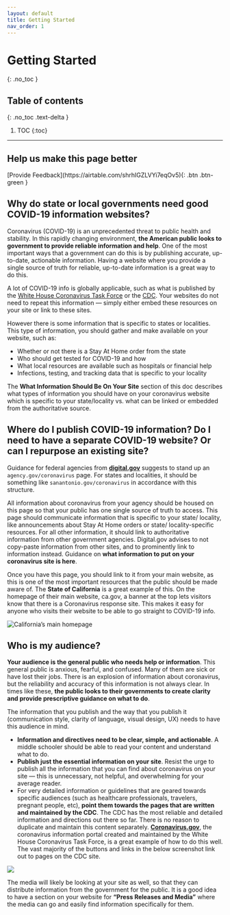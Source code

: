 ```yaml
---
layout: default
title: Getting Started
nav_order: 1
---
```


# Getting Started
{: .no_toc }

## Table of contents
{: .no_toc .text-delta }

1. TOC
{:toc}

---

## Help us make this page better
<span class="fs-5">
[Provide Feedback](https://airtable.com/shrhIGZLVYi7eqOv5){: .btn .btn-green }
</span>


## Why do state or local governments need good COVID-19 information websites?

Coronavirus (COVID-19) is an unprecedented threat to public health and stability. In this rapidly changing environment, **the American public looks to government to provide reliable information and help**. One of the most important ways that a government can do this is by publishing accurate, up-to-date, actionable information. Having a website where you provide a single source of truth for reliable, up-to-date information is a great way to do this.

A lot of COVID-19 info is globally applicable, such as what is published by the [White House Coronavirus Task Force](https://www.coronavirus.gov/) or the [CDC](https://www.cdc.gov/coronavirus/2019-ncov/index.html). Your websites do not need to repeat this information — simply either embed these resources on your site or link to these sites.

However there is some information that is specific to states or localities. This type of information, you should gather and make available on your website, such as:

- Whether or not there is a Stay At Home order from the state
- Who should get tested for COVID-19 and how
- What local resources are available such as hospitals or financial help
- Infections, testing, and tracking data that is specific to your locality

The **What Information Should Be On Your Site** section of this doc describes what types of information you should have on your coronavirus website which is specific to your state/locality vs. what can be linked or embedded from the authoritative source.


## Where do I publish COVID-19 information? Do I need to have a separate COVID-19 website? Or can I repurpose an existing site?

Guidance for federal agencies from **[digital.gov](https://digital.gov/resources/coronavirus-covid19-guidance-for-us-government/)** suggests to stand up an `agency.gov/coronavirus` page. For states and localities, it should be something like `sanantonio.gov/coronavirus` in accordance with this structure.

All information about coronavirus from your agency should be housed on this page so that your public has one single source of truth to access. This page should communicate information that is specific to your state/ locality, like announcements about Stay At Home orders or state/ locality-specific resources. For all other information, it should link to authoritative information from other government agencies. Digital.gov advises to not copy-paste information from other sites, and to prominently link to information instead. Guidance on **what information to put on your coronavirus site is here**.

Once you have this page, you should link to it from your main website, as this is one of the most important resources that the public should be made aware of. The **State of California** is a great example of this. On the homepage of their main website, ca.gov, a banner at the top lets visitors know that there is a Coronavirus response site. This makes it easy for anyone who visits their website to be able to go straight to COVID-19 info.

![California’s main homepage](https://paper-attachments.dropbox.com/s_AFB08FCF419066C006E599F7596BE2FAB19D791C3F7DE75880CBBC14F3D92746_1586309208330_Screen+Shot+2020-04-07+at+6.25.33+PM.png)



## Who is my audience?

**Your audience is the general public who needs help or information**. This general public is anxious, fearful, and confused. Many of them are sick or have lost their jobs. There is an explosion of information about coronavirus, but the reliability and accuracy of this information is not always clear. In times like these, **the public looks to their governments to create clarity and provide prescriptive guidance on what to do**.

The information that you publish and the way that you publish it (communication style, clarity of language, visual design, UX) needs to have this audience in mind.

- **Information and directives need to be clear, simple, and actionable**. A middle schooler should be able to read your content and understand what to do.
- **Publish just the essential information on your site**. Resist the urge to publish all the information that you can find about coronavirus on your site — this is unnecessary, not helpful, and overwhelming for your average reader.
- For very detailed information or guidelines that are geared towards specific audiences (such as healthcare professionals, travelers, pregnant people, etc), **point them towards the pages that are written and maintained by the CDC**. The CDC has the most reliable and detailed information and directions out there so far. There is no reason to duplicate and maintain this content separately. **[Coronavirus.gov](https://www.coronavirus.gov/)**, the coronavirus information portal created and maintained by the White House Coronavirus Task Force, is a great example of how to do this well. The vast majority of the buttons and links in the below screenshot link out to pages on the CDC site.

![](https://paper-attachments.dropbox.com/s_AFB08FCF419066C006E599F7596BE2FAB19D791C3F7DE75880CBBC14F3D92746_1586809242412_Screen+Shot+2020-04-13+at+1.05.37+PM.png)

The media will likely be looking at your site as well, so that they can distribute information from the government for the public. It is a good idea to have a section on your website for **“Press Releases and Media”** where the media can go and easily find information specifically for them.
